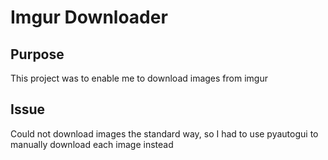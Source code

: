 # Imgur Downloader

## Purpose
This project was to enable me to download images from imgur

## Issue
Could not download images the standard way, so I had to use pyautogui to manually download each image instead